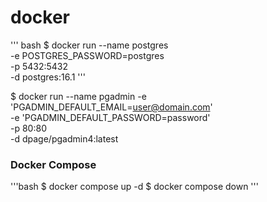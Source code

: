 # docker
''' bash
$ docker run --name postgres \
  -e POSTGRES_PASSWORD=postgres \
  -p 5432:5432 \
  -d postgres:16.1
'''

$ docker run --name pgadmin 
  -e 'PGADMIN_DEFAULT_EMAIL=user@domain.com' \
  -e 'PGADMIN_DEFAULT_PASSWORD=password' \
  -p 80:80 \
  -d dpage/pgadmin4:latest

### Docker Compose
'''bash
$ docker compose up -d
$ docker compose down
'''